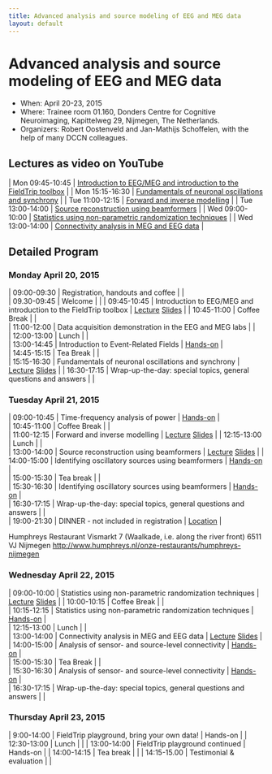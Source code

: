 ```yaml
---
title: Advanced analysis and source modeling of EEG and MEG data
layout: default
---
```


# Advanced analysis and source modeling of EEG and MEG data

- When: April 20-23, 2015
- Where: Trainee room 01.160, Donders Centre for Cognitive Neuroimaging, Kapittelweg 29, Nijmegen, The Netherlands.
- Organizers: Robert Oostenveld and Jan-Mathijs Schoffelen, with the help of many DCCN colleagues.  

## Lectures as video on YouTube

 | Mon 09:45-10:45 | [Introduction to EEG/MEG and introduction to the FieldTrip toolbox](https://www.youtube.com/watch?v=eUVL_twWNdk) |
 | Mon 15:15-16:30 | [Fundamentals of neuronal oscillations and synchrony](https://www.youtube.com/watch?v=vwPpSglPJTE)               |
 | Tue 11:00-12:15 | [Forward and inverse modelling](https://www.youtube.com/watch?v=86f5_x9SVQQ)                                     |
 | Tue 13:00-14:00 | [Source reconstruction using beamformers](https://www.youtube.com/watch?v=Ez72OFjSABs)                           |
 | Wed 09:00-10:00 | [Statistics using non-parametric randomization techniques](https://www.youtube.com/watch?v=x0hR-VsHZj8)          |
 | Wed 13:00-14:00 | [Connectivity analysis in MEG and EEG data](https://www.youtube.com/watch?v=ZBwh0Vm4fh4)                         |

## Detailed Program

### Monday April 20, 2015

 | 09:00-09:30 | Registration, handouts and coffee                                 |                                                        |                                                   
 | 09.30-09:45 | Welcome                                                           |                                                        |
 | 09:45-10:45 | Introduction to EEG/MEG and introduction to the FieldTrip toolbox | [Lecture](https://www.youtube.com/watch?v=eUVL_twWNdk) [Slides](/workshop/toolkit2015/robert_introduction.pdf) |
 | 10:45-11:00 | Coffee Break                                                      |                                                        |                                                   
 | 11:00-12:00 | Data acquisition demonstration in the EEG and MEG labs            |                                                        |                                                   
 | 12:00-13:00 | Lunch                                                             |                                                        |                                                   
 | 13:00-14:45 | Introduction to Event-Related Fields                              | [Hands-on](/tutorial/eventrelatedaveraging)            |                                                   
 | 14:45-15:15 | Tea Break                                                         |                                                        |                                                   
 | 15:15-16:30 | Fundamentals of neuronal oscillations and synchrony               | [Lecture](https://www.youtube.com/watch?v=vwPpSglPJTE) [Slides](/workshop/toolkit2015/nietzsche_oscillations.pdf) |
 | 16:30-17:15 | Wrap-up-the-day: special topics, general questions and answers    |                                                        |                                                   

### Tuesday April 21, 2015

 | 09:00-10:45 | Time-frequency analysis of power                               | [Hands-on](/tutorial/timefrequencyanalysis)              |                                                       
 | 10:45-11:00 | Coffee Break                                                   |                                                          |                                                       
 | 11:00-12:15 | Forward and inverse modelling                                  | [Lecture](https://www.youtube.com/watch?v=86f5_x9SVQQ)   [Slides](/workshop/toolkit2015/robert_forward_and_inverse.pdf) |
 | 12:15-13:00 | Lunch                                                          |                                                          |                                                       
 | 13:00-14:00 | Source reconstruction using beamformers                        | [Lecture](https://www.youtube.com/watch?v=Ez72OFjSABs)   [Slides](/workshop/toolkit2015/tzvetan_beamforming.pdf) |
 | 14:00-15:00 | Identifying oscillatory sources using beamformers              | [Hands-on](/tutorial/beamformer)                         |                                                       
 | 15:00-15:30 | Tea break                                                      |                                                          |                                                       
 | 15:30-16:30 | Identifying oscillatory sources using beamformers              | [Hands-on](/tutorial/beamformer)                         |                                                       
 | 16:30-17:15 | Wrap-up-the-day: special topics, general questions and answers |                                                          |                                                       
 | 19:00-21:30 | DINNER - not included in registration                          | [Location](https://www.google.nl/maps/place/Humphrey's+Restaurant/@51.849361,5.865258,17z/data=!4m7!1m4!3m3!1s0x47c70846a3920f8b/0x9fa5f2e2c6e3c91a!2sHumphrey's+Restaurant!3b1!3m1!1s0x47c70846a3920f8b/0x9fa5f2e2c6e3c91a?hl=nl) |

Humphreys Restaurant
Vismarkt 7 (Waalkade, i.e. along the river front)
6511 VJ Nijmegen
http://www.humphreys.nl/onze-restaurants/humphreys-nijmegen

### Wednesday April 22, 2015

 | 09:00-10:00 | Statistics using non-parametric randomization techniques       | [Lecture](https://www.youtube.com/watch?v=x0hR-VsHZj8) [Slides](/workshop/toolkit2015/eric_statistics.pdf) |
 | 10:00-10:15 | Coffee Break                                                   |                                                        |                                                     
 | 10:15-12:15 | Statistics using non-parametric randomization techniques       | [Hands-on](/tutorial/cluster_permutation_timelock)     |                                                     
 | 12:15-13:00 | Lunch                                                          |                                                        |                                                     
 | 13:00-14:00 | Connectivity analysis in MEG and EEG data                      | [Lecture](https://www.youtube.com/watch?v=ZBwh0Vm4fh4) [Slides](/workshop/toolkit2015/jan-mathijs_connectivity.pdf) |
 | 14:00-15:00 | Analysis of sensor- and source-level connectivity              | [Hands-on](/tutorial/connectivityextended)             |                                                     
 | 15:00-15:30 | Tea Break                                                      |                                                        |                                                     
 | 15:30-16:30 | Analysis of sensor- and source-level connectivity              | [Hands-on](/tutorial/connectivityextended)             |                                                     
 | 16:30-17:15 | Wrap-up-the-day: special topics, general questions and answers |                                                        |                                                     

### Thursday April 23, 2015

 | 9:00-14:00  | FieldTrip playground, bring your own data!    | Hands-on |
 | 12:30-13:00 | Lunch                                         |          |
 | 13:00-14:00 | FieldTrip playground continued                | Hands-on |
 | 14:00-14:15 | Tea break                                     |          |
 | 14:15-15.00 | Testimonial & evaluation                      |          |
